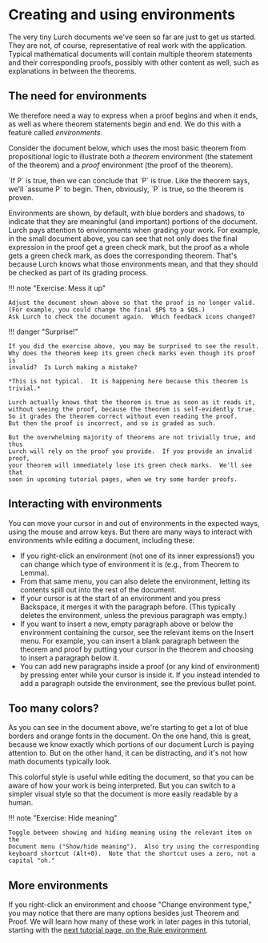 
# Creating and using environments

The very tiny Lurch documents we've seen so far are just to get us started.
They are not, of course, representative of real work with the application.
Typical mathematical documents will contain multiple theorem statements and
their corresponding proofs, possibly with other content as well, such as
explanations in between the theorems.

## The need for environments

We therefore need a way to express when a proof begins and when it ends,
as well as where theorem statements begin and end.  We do this with a feature
called *environments.*

Consider the document below, which uses the most basic theorem from
propositional logic to illustrate both a *theorem* environment (the statement of
the theorem) and a *proof* environment (the proof of the theorem).

<div class='lurch-embed' width='100%' height='400px' validate='true'>
<theorem>
`If P` is true, then we can conclude that `P` is true.
</theorem>
<proof>
Like the theorem says, we'll `assume P` to begin.  Then, obviously, `P` is true,
so the theorem is proven.
</proof>
</div>

Environments are shown, by default, with blue borders and shadows, to indicate
that they are meaningful (and important) portions of the document.  Lurch pays
attention to environments when grading your work.  For example, in the small
document above, you can see that not only does the final expression in the proof
get a green check mark, but the proof as a whole gets a green check mark, as
does the corresponding theorem.  That's because Lurch knows what those
environments mean, and that they should be checked as part of its grading
process.

!!! note "Exercise: Mess it up"

    Adjust the document shown above so that the proof is no longer valid.
    (For example, you could change the final $P$ to a $Q$.)
    Ask Lurch to check the document again.  Which feedback icons changed?

!!! danger "Surprise!"

    If you did the exercise above, you may be surprised to see the result.
    Why does the theorem keep its green check marks even though its proof is
    invalid?  Is Lurch making a mistake?

    *This is not typical.  It is happening here because this theorem is trivial.*
    
    Lurch actually knows that the theorem is true as soon as it reads it,
    without seeing the proof, because the theorem is self-evidently true.
    So it grades the theorem correct without even reading the proof.
    But then the proof is incorrect, and so is graded as such.

    But the overwhelming majority of theorems are not trivially true, and thus
    Lurch will rely on the proof you provide.  If you provide an invalid proof,
    your theorem will immediately lose its green check marks.  We'll see that
    soon in upcoming tutorial pages, when we try some harder proofs.

## Interacting with environments

You can move your cursor in and out of environments in the expected ways, using
the mouse and arrow keys.  But there are many ways to interact with environments
while editing a document, including these:

 - If you right-click an environment (not one of its inner expressions!) you can
   change which type of environment it is (e.g., from Theorem to Lemma).
 - From that same menu, you can also delete the environment, letting its
   contents spill out into the rest of the document.
 - If your cursor is at the start of an environment and you press Backspace, it
   merges it with the paragraph before.  (This typically deletes the environment,
   unless the previous paragraph was empty.)
 - If you want to insert a new, empty paragraph above or below the environment
   containing the cursor, see the relevant items on the Insert menu.  For
   example, you can insert a blank paragraph between the theorem and proof by
   putting your cursor in the theorem and choosing to insert a paragraph below
   it.
 - You can add new paragraphs inside a proof (or any kind of environment) by
   pressing enter while your cursor is inside it.  If you instead intended to
   add a paragraph outside the environment, see the previous bullet point.

## Too many colors?

As you can see in the document above, we're starting to get a lot of blue
borders and orange fonts in the document.  On the one hand, this is great,
because we know exactly which portions of our document Lurch is paying attention
to.  But on the other hand, it can be distracting, and it's not how math
documents typically look.

This colorful style is useful while editing the document, so that you can be
aware of how your work is being interpreted.  But you can switch to a simpler
visual style so that the document is more easily readable by a human.

!!! note "Exercise: Hide meaning"

    Toggle between showing and hiding meaning using the relevant item on the
    Document menu ("Show/hide meaning").  Also try using the corresponding
    keyboard shortcut (Alt+0).  Note that the shortcut uses a zero, not a
    capital "oh."

## More environments

If you right-click an environment and choose "Change environment type," you may
notice that there are many options besides just Theorem and Proof.  We will
learn how many of these work in later pages in this tutorial, starting with the
[next tutorial page, on the Rule environment](tut-07-rules.md).

